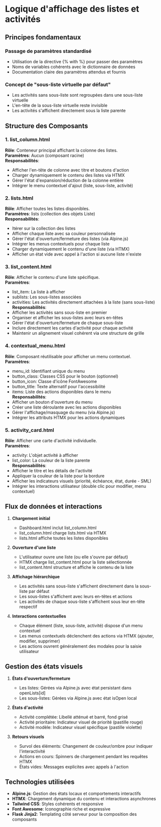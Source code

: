 # Logique d'affichage des listes et activités

## Principes fondamentaux

### Passage de paramètres standardisé

- Utilisation de la directive {% with %} pour passer des paramètres
- Noms de variables cohérents avec le dictionnaire de données
- Documentation claire des paramètres attendus et fournis

### Concept de "sous-liste virtuelle par défaut"

- Les activités sans sous-liste sont regroupées dans une sous-liste virtuelle
- L'en-tête de la sous-liste virtuelle reste invisible
- Les activités s'affichent directement sous la liste parente

## Structure des Composants

### 1. list_column.html
**Rôle**: Conteneur principal affichant la colonne des listes.  
**Paramètres**: Aucun (composant racine)  
**Responsabilités**:
- Afficher l'en-tête de colonne avec titre et boutons d'action
- Charger dynamiquement le contenu des listes via HTMX
- Gérer l'état d'expansion/réduction de la colonne entière
- Intégrer le menu contextuel d'ajout (liste, sous-liste, activité)

### 2. lists.html
**Rôle**: Afficher toutes les listes disponibles.  
**Paramètres**: lists (collection des objets Liste)  
**Responsabilités**:
- Itérer sur la collection des listes
- Afficher chaque liste avec sa couleur personnalisée
- Gérer l'état d'ouverture/fermeture des listes (via Alpine.js)
- Intégrer les menus contextuels pour chaque liste
- Charger dynamiquement le contenu d'une liste (via HTMX)
- Afficher un état vide avec appel à l'action si aucune liste n'existe

### 3. list_content.html
**Rôle**: Afficher le contenu d'une liste spécifique.  
**Paramètres**: 
- list_item: La liste à afficher
- sublists: Les sous-listes associées
- activities: Les activités directement attachées à la liste (sans sous-liste)  
**Responsabilités**:
- Afficher les activités sans sous-liste en premier
- Organiser et afficher les sous-listes avec leurs en-têtes
- Gérer l'état d'ouverture/fermeture de chaque sous-liste
- Inclure directement les cartes d'activité pour chaque activité
- Maintenir un alignement visuel cohérent via une structure de grille

### 4. contextual_menu.html
**Rôle**: Composant réutilisable pour afficher un menu contextuel.  
**Paramètres**:
- menu_id: Identifiant unique du menu
- button_class: Classes CSS pour le bouton (optionnel)
- button_icon: Classe d'icône FontAwesome
- button_title: Texte alternatif pour l'accessibilité
- items: Liste des actions disponibles dans le menu  
**Responsabilités**:
- Afficher un bouton d'ouverture du menu
- Créer une liste déroulante avec les actions disponibles
- Gérer l'affichage/masquage du menu (via Alpine.js)
- Intégrer les attributs HTMX pour les actions dynamiques

### 5. activity_card.html
**Rôle**: Afficher une carte d'activité individuelle.  
**Paramètres**:
- activity: L'objet activité à afficher
- list_color: La couleur de la liste parente  
**Responsabilités**:
- Afficher le titre et les détails de l'activité
- Appliquer la couleur de la liste pour la bordure
- Afficher les indicateurs visuels (priorité, échéance, état, durée - SML)
- Intégrer les interactions utilisateur (double clic pour modifier, menu contextuel)

## Flux de données et interactions

1. **Chargement initial**
   - Dashboard.html inclut list_column.html
   - list_column.html charge lists.html via HTMX
   - lists.html affiche toutes les listes disponibles

2. **Ouverture d'une liste**
   - L'utilisateur ouvre une liste (ou elle s'ouvre par défaut)
   - HTMX charge list_content.html pour la liste sélectionnée
   - list_content.html structure et affiche le contenu de la liste

3. **Affichage hiérarchique**
   - Les activités sans sous-liste s'affichent directement dans la sous-liste par défaut
   - Les sous-listes s'affichent avec leurs en-têtes et actions
   - Les activités de chaque sous-liste s'affichent sous leur en-tête respectif

4. **Interactions contextuelles**
   - Chaque élément (liste, sous-liste, activité) dispose d'un menu contextuel
   - Les menus contextuels déclenchent des actions via HTMX (ajouter, modifier, supprimer)
   - Les actions ouvrent généralement des modales pour la saisie utilisateur

## Gestion des états visuels

1. **États d'ouverture/fermeture**
   - Les listes: Gérées via Alpine.js avec état persistant dans openLists[id]
   - Les sous-listes: Gérées via Alpine.js avec état isOpen local

2. **États d'activité**
   - Activité complétée: Libellé atténué et barré, fond grisé
   - Activité prioritaire: Indicateur visuel de priorité (pastille rouge)
   - Activité modèle: Indicateur visuel spécifique (pastille violette)

3. **Retours visuels**
   - Survol des éléments: Changement de couleur/ombre pour indiquer l'interactivité
   - Actions en cours: Spinners de chargement pendant les requêtes HTMX
   - États vides: Messages explicites avec appels à l'action

## Technologies utilisées

- **Alpine.js**: Gestion des états locaux et comportements interactifs
- **HTMX**: Chargement dynamique du contenu et interactions asynchrones
- **Tailwind CSS**: Styles cohérents et responsive
- **Font Awesome**: Iconographie riche et expressive
- **Flask Jinja2**: Templating côté serveur pour la composition des composants